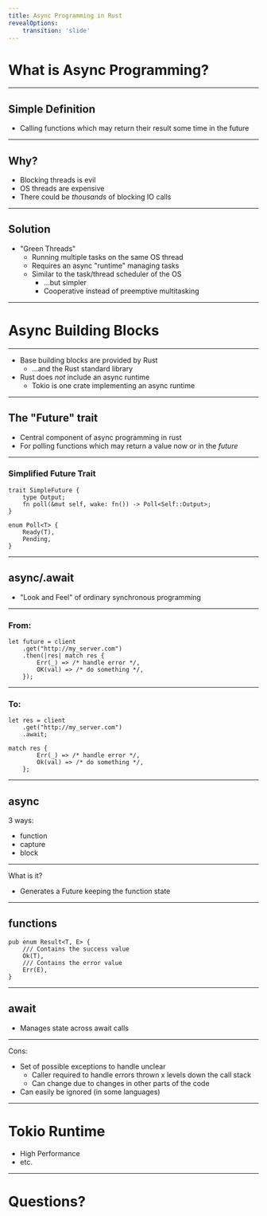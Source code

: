 ```yaml
---
title: Async Programming in Rust
revealOptions:
    transition: 'slide'
---
```


# What is Async Programming?

----

## Simple Definition

* Calling functions which may return their result some time in the future

----

## Why?

* Blocking threads is evil
* OS threads are expensive
* There could be *thousands* of blocking IO calls

----

## Solution

* "Green Threads"
  * Running multiple tasks on the same OS thread
  * Requires an async "runtime" managing tasks
  * Similar to the task/thread scheduler of the OS
    * ...but simpler
    * Cooperative instead of preemptive multitasking

---

# Async Building Blocks

----

* Base building blocks are provided by Rust
  * ...and the Rust standard library
* Rust does *not* include an async runtime
  * Tokio is one crate implementing an async runtime

----

## The "Future" trait

* Central component of async programming in rust
* For polling functions which may return a value now or in the *future*

----

### Simplified Future Trait

    trait SimpleFuture {
        type Output;
        fn poll(&mut self, wake: fn()) -> Poll<Self::Output>;
    }

    enum Poll<T> {
        Ready(T),
        Pending,
    }

----

## async/.await

* "Look and Feel" of ordinary synchronous programming

----

### From:

    let future = client
        .get("http://my_server.com")
        .then(|res| match res {
            Err(_) => /* handle error */,
            OK(val) => /* do something */,
        });

----

### To:

    let res = client
        .get("http://my_server.com")
        .await;

    match res {
            Err(_) => /* handle error */,
            Ok(val) => /* do something */,
        };

----
## async

3 ways:
* function
* capture
* block

----

What is it?
* Generates a Future keeping the function state

----
## functions

    pub enum Result<T, E> {
        /// Contains the success value
        Ok(T),
        /// Contains the error value
        Err(E),
    }

----

## await

* Manages state across await calls

----

Cons:
* Set of possible exceptions to handle unclear
  * Caller required to handle errors thrown x levels down the call stack
  * Can change due to changes in other parts of the code
* Can easily be ignored (in some languages)

---

# Tokio Runtime

* High Performance
* etc.

---

# Questions?